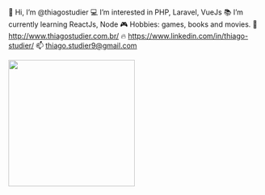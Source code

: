 👋 Hi, I’m @thiagostudier
💻 I’m interested in PHP, Laravel, VueJs
📚 I’m currently learning ReactJs, Node
🎮 Hobbies: games, books and movies.
🚀 http://www.thiagostudier.com.br/
🔥 https://www.linkedin.com/in/thiago-studier/
📫 thiago.studier9@gmail.com

<div>
  <a href="https://github.com/thiagostudier">
    <img height="250em" src="https://github-readme-stats.vercel.app/api/top-langs/?username=thiagostudier&layout=compact&langs_count=16&theme=tokyonight"/>
  </a>
</div>

